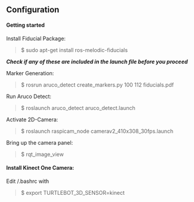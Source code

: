 ## Configuration

#### Getting started
Install Fiducial Package:
> $ sudo apt-get install ros-melodic-fiducials

***Check if any of these are included in the launch file before you proceed***

Marker Generation:
> $ rosrun aruco_detect create_markers.py 100 112 fiducials.pdf

Run Aruco Detect:
> $ roslaunch aruco_detect aruco_detect.launch

Activate 2D-Camera:
> $ roslaunch raspicam_node camerav2_410x308_30fps.launch

Bring up the camera panel:
> $ rqt_image_view

#### Install Kinect One Camera:
Edit /.bashrc with
> $ export TURTLEBOT_3D_SENSOR=kinect



